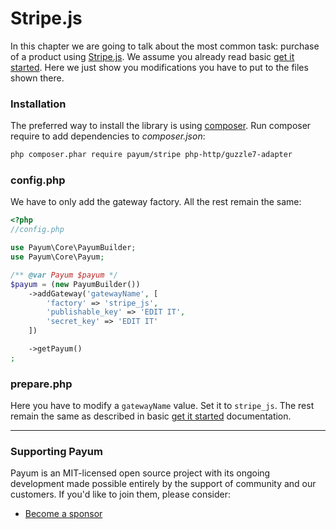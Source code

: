 # Stripe.js

In this chapter we are going to talk about the most common task: purchase of a product using [Stripe.js](https://stripe.com/docs/stripe.js). We assume you already read basic [get it started](../get-it-started.md). Here we just show you modifications you have to put to the files shown there.

### Installation

The preferred way to install the library is using [composer](http://getcomposer.org/). Run composer require to add dependencies to _composer.json_:

```bash
php composer.phar require payum/stripe php-http/guzzle7-adapter
```

### config.php

We have to only add the gateway factory. All the rest remain the same:

```php
<?php
//config.php

use Payum\Core\PayumBuilder;
use Payum\Core\Payum;

/** @var Payum $payum */
$payum = (new PayumBuilder())
    ->addGateway('gatewayName', [
        'factory' => 'stripe_js',
        'publishable_key' => 'EDIT IT',
        'secret_key' => 'EDIT IT'
    ])

    ->getPayum()
;
```

### prepare.php

Here you have to modify a `gatewayName` value. Set it to `stripe_js`. The rest remain the same as described in basic [get it started](../get-it-started.md) documentation.

***

### Supporting Payum

Payum is an MIT-licensed open source project with its ongoing development made possible entirely by the support of community and our customers. If you'd like to join them, please consider:

* [Become a sponsor](https://github.com/sponsors/Payum)
